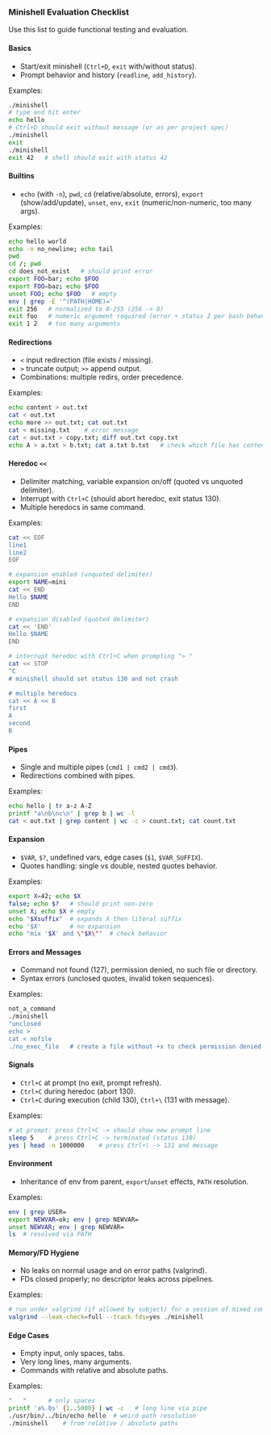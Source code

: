 ### Minishell Evaluation Checklist

Use this list to guide functional testing and evaluation.

#### Basics
- Start/exit minishell (`Ctrl+D`, `exit` with/without status).
- Prompt behavior and history (`readline`, `add_history`).

Examples:
```bash
./minishell
# type and hit enter
echo hello
# Ctrl+D should exit without message (or as per project spec)
./minishell
exit
./minishell
exit 42   # shell should exit with status 42
```

#### Builtins
- `echo` (with `-n`), `pwd`, `cd` (relative/absolute, errors), `export` (show/add/update), `unset`, `env`, `exit` (numeric/non-numeric, too many args).

Examples:
```bash
echo hello world
echo -n no_newline; echo tail
pwd
cd /; pwd
cd does_not_exist   # should print error
export FOO=bar; echo $FOO
export FOO=baz; echo $FOO
unset FOO; echo $FOO   # empty
env | grep -E '^(PATH|HOME)='
exit 256   # normalized to 0-255 (256 -> 0)
exit foo   # numeric argument required (error + status 2 per bash behavior)
exit 1 2   # too many arguments
```

#### Redirections
- `<` input redirection (file exists / missing).
- `>` truncate output; `>>` append output.
- Combinations: multiple redirs, order precedence.

Examples:
```bash
echo content > out.txt
cat < out.txt
echo more >> out.txt; cat out.txt
cat < missing.txt    # error message
cat < out.txt > copy.txt; diff out.txt copy.txt
echo A > a.txt > b.txt; cat a.txt b.txt   # check which file has content
```

#### Heredoc `<<`
- Delimiter matching, variable expansion on/off (quoted vs unquoted delimiter).
- Interrupt with `Ctrl+C` (should abort heredoc, exit status 130).
- Multiple heredocs in same command.

Examples:
```bash
cat << EOF
line1
line2
EOF

# expansion enabled (unquoted delimiter)
export NAME=mini
cat << END
Hello $NAME
END

# expansion disabled (quoted delimiter)
cat << 'END'
Hello $NAME
END

# interrupt heredoc with Ctrl+C when prompting "> "
cat << STOP
^C
# minishell should set status 130 and not crash

# multiple heredocs
cat << A << B
first
A
second
B
```

#### Pipes
- Single and multiple pipes (`cmd1 | cmd2 | cmd3`).
- Redirections combined with pipes.

Examples:
```bash
echo hello | tr a-z A-Z
printf "a\nb\nc\n" | grep b | wc -l
cat < out.txt | grep content | wc -c > count.txt; cat count.txt
```

#### Expansion
- `$VAR`, `$?`, undefined vars, edge cases (`$1`, `$VAR_SUFFIX`).
- Quotes handling: single vs double, nested quotes behavior.

Examples:
```bash
export X=42; echo $X
false; echo $?   # should print non-zero
unset X; echo $X # empty
echo "$Xsuffix"  # expands X then literal suffix
echo '$X'        # no expansion
echo "mix '$X' and \"$X\""  # check behavior
```

#### Errors and Messages
- Command not found (127), permission denied, no such file or directory.
- Syntax errors (unclosed quotes, invalid token sequences).

Examples:
```bash
not_a_command
./minishell
"unclosed
echo >
cat < nofile
./no_exec_file   # create a file without +x to check permission denied
```

#### Signals
- `Ctrl+C` at prompt (no exit, prompt refresh).
- `Ctrl+C` during heredoc (abort 130).
- `Ctrl+C` during execution (child 130), `Ctrl+\` (131 with message).

Examples:
```bash
# at prompt: press Ctrl+C -> should show new prompt line
sleep 5    # press Ctrl+C -> terminated (status 130)
yes | head -n 1000000    # press Ctrl+\ -> 131 and message
```

#### Environment
- Inheritance of env from parent, `export`/`unset` effects, `PATH` resolution.

Examples:
```bash
env | grep USER=
export NEWVAR=ok; env | grep NEWVAR=
unset NEWVAR; env | grep NEWVAR=
ls  # resolved via PATH
```

#### Memory/FD Hygiene
- No leaks on normal usage and on error paths (valgrind).
- FDs closed properly; no descriptor leaks across pipelines.

Examples:
```bash
# run under valgrind (if allowed by subject) for a session of mixed commands
valgrind --leak-check=full --track-fds=yes ./minishell
```

#### Edge Cases
- Empty input, only spaces, tabs.
- Very long lines, many arguments.
- Commands with relative and absolute paths.

Examples:
```bash
"   "      # only spaces
printf 'a%.0s' {1..5000} | wc -c   # long line via pipe
./usr/bin/../bin/echo hello  # weird path resolution
./minishell    # from relative / absolute paths
```


